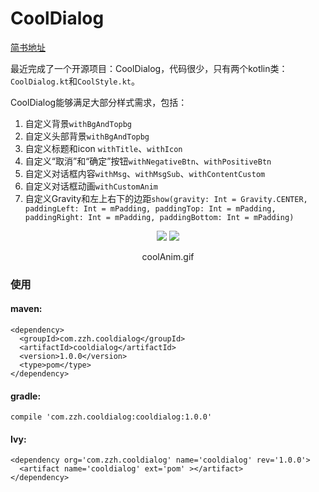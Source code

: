 # CoolDialog

 [简书地址](https://www.jianshu.com/p/a668576bd1af)
 
 最近完成了一个开源项目：CoolDialog，代码很少，只有两个kotlin类：`CoolDialog.kt`和`CoolStyle.kt`。

CoolDialog能够满足大部分样式需求，包括：
1. 自定义背景`withBgAndTopbg`
2. 自定义头部背景`withBgAndTopbg`
3. 自定义标题和icon `withTitle`、`withIcon`
4. 自定义“取消”和“确定”按钮`withNegativeBtn`、`withPositiveBtn`
5. 自定义对话框内容`withMsg`、`withMsgSub`、`withContentCustom`
6. 自定义对话框动画`withCustomAnim`
7. 自定义Gravity和左上右下的边距`show(gravity: Int = Gravity.CENTER, paddingLeft: Int = mPadding, paddingTop: Int = mPadding, paddingRight: Int = mPadding, paddingBottom: Int = mPadding)`

<p align="center">
 
 <img src ="https://upload-images.jianshu.io/upload_images/1323444-3143631c174c261e.png?imageMogr2/auto-orient/strip%7CimageView2/2/w/700" />
 
 <img src ="https://upload-images.jianshu.io/upload_images/1323444-d48b94c4bdd13264.gif" />
 
 <p align="center"> coolAnim.gif </p>
 
</p>

### 使用
#### maven:
```
<dependency>
  <groupId>com.zzh.cooldialog</groupId>
  <artifactId>cooldialog</artifactId>
  <version>1.0.0</version>
  <type>pom</type>
</dependency>
```

#### gradle:
```
compile 'com.zzh.cooldialog:cooldialog:1.0.0'
```


#### Ivy:
```
<dependency org='com.zzh.cooldialog' name='cooldialog' rev='1.0.0'>
  <artifact name='cooldialog' ext='pom' ></artifact>
</dependency>
```
